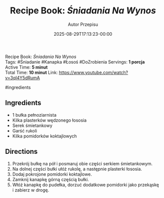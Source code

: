 ﻿---
draft: true
title: "Recipe Book: _Śniadania Na Wynos_"
author: "Autor Przepisu"
recipe_image: images/recipe-headers/default.avif
date: 2025-08-29T17:13:23-00:00
categories: ["do-kategoryzacji"]
tags: ["draft"]
tagline: "Przepis do sformatowania"
servings: 4
prep_time: 15
cook: true
cook_time: 30
calories: 300
protein: 20
fat: 10
carbohydrate: 25
---
Recipe Book: _Śniadania Na Wynos_  
Tags: #Śniadanie #Kanapka #Łosoś  #DoZrobienia
Servings: **1 porcja**  
Active Time: **5 minut**  
Total Time: **10 minut**
Link: https://www.youtube.com/watch?v=3qI4Y5dRumA

#ingredients

## Ingredients

-  1 bułka pełnoziarnista
-  Kilka plasterków wędzonego łososia
-  Serek śmietankowy
-  Garść rukoli
-  Kilka pomidorków koktajlowych

## Directions

1. Przekrój bułkę na pół i posmaruj obie części serkiem śmietankowym.
2. Na dolnej części bułki ułóż rukolę, a następnie plasterki łososia.
3. Dodaj pokrojone pomidorki koktajlowe.
4. Zamknij kanapkę górną częścią bułki.
5. Włóż kanapkę do pudełka, dorzuć dodatkowe pomidorki jako przekąskę i zabierz w drogę.
